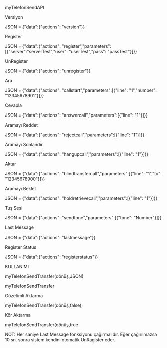 myTelefonSendAPI

Versiyon

JSON =  {"data":{"actions": "version"}}

Register

JSON =  {"data":{"actions": "register","parameters":[{"server":"serverTest","user": "userTest","pass": "passTest"}]}}

UnRegister

JSON =  {"data":{"actions": "unregister"}}

Ara

JSON =  {"data":{"actions": "callstart","parameters":[{"line": "1","number": "12345678901"}]}}

Cevapla

JSON =  {"data":{"actions": "answercall","parameters":[{"line": "1"}]}}

Aramayı Reddet

JSON =  {"data":{"actions": "rejectcall","parameters":[{"line": "1"}]}}

Aramayı Sonlandır

JSON =  {"data":{"actions": "hangupcall","parameters":[{"line": "1"}]}}

Aktar

JSON =  {"data":{"actions": "blindtransfercall","parameters":[{"line": "1","to": "12345678900"}]}}

Aramayı Beklet

JSON =  {"data":{"actions": "holdretrievecall","parameters":[{"line": "1"}]}}

Tuş Sesi

JSON =  {"data":{"actions": "sendtone","parameters":[{"tone": "Number"}]}}

Last Message

JSON =  {"data":{"actions": "lastmessage"}}

Register Status

JSON =  {"data":{"actions": "registerstatus"}}

KULLANIMI

myTelefonSendTransfer(dönüş,JSON)

myTelefonSendTransfer

Gözetimli Aktarma

myTelefonSendTransfer(dönüş,false);

Kör Aktarma

myTelefonSendTransfer(dönüş,true


NOT: Her saniye Last Message fonksiyonu çağırmalıdır. Eğer çağırılmazsa 10 sn. sonra sistem kendini otomatik UnRagister eder. 

